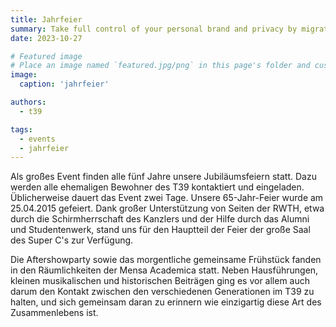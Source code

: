 ```yaml
---
title: Jahrfeier
summary: Take full control of your personal brand and privacy by migrating away from the big tech platforms!
date: 2023-10-27

# Featured image
# Place an image named `featured.jpg/png` in this page's folder and customize its options here.
image:
  caption: 'jahrfeier'

authors:
  - t39

tags:
  - events
  - jahrfeier
---
```


Als großes Event finden alle fünf Jahre unsere Jubiläumsfeiern statt. Dazu werden alle ehemaligen Bewohner des T39 kontaktiert und eingeladen. Üblicherweise dauert das Event zwei Tage. Unsere 65-Jahr-Feier wurde am 25.04.2015 gefeiert. Dank großer Unterstützung von Seiten der RWTH, etwa durch die Schirmherrschaft des Kanzlers und der Hilfe durch das Alumni und Studentenwerk, stand uns für den Hauptteil der Feier der große Saal des Super C's zur Verfügung.

Die Aftershowparty sowie das morgentliche gemeinsame Frühstück fanden in den Räumlichkeiten der Mensa Academica statt. Neben Hausführungen, kleinen musikalischen und historischen Beiträgen ging es vor allem auch darum den Kontakt zwischen den verschiedenen Generationen im T39 zu halten, und sich gemeinsam daran zu erinnern wie einzigartig diese Art des Zusammenlebens ist.